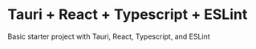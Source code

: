 # Tauri + React + Typescript + ESLint 
Basic starter project with Tauri, React, Typescript, and ESLint
